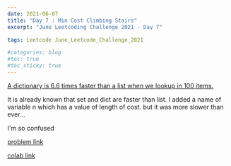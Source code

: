 ```yaml
---
date: 2021-06-07
title: "Day 7 : Min Cost Climbing Stairs"
excerpt: "June Leetcoding Challenge 2021 - Day 7"

tags: Leetcode June_Leetcode_Challenge_2021

#categories: blog
#toc: true
#toc_sticky: true
---
```


[A dictionary is 6.6 times faster than a list when we lookup in 100 items.](https://towardsdatascience.com/faster-lookups-in-python-1d7503e9cd38)

It is already known that set and dict are faster than list.
I added a name of variable n which has a value of length of cost.
but it was more slower than ever...

I'm so confused

<script src="https://gist.github.com/1cg2cg3cg/5a55ed34555c3f030549a54f7aa9a878.js"></script>

[problem link](https://leetcode.com/explore/challenge/card/june-leetcoding-challenge-2021/603/week-1-june-1st-june-7th/3770/)

[colab link](https://colab.research.google.com/drive/17ky7JpVn95DnzxeXLOreYWkKpzYNbmIS#scrollTo=epV6wMTRFv8h)
